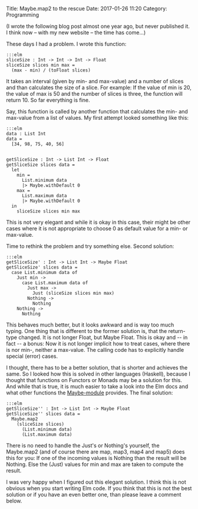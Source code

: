 Title: Maybe.map2 to the rescue
Date: 2017-01-26 11:20
Category: Programming

(I wrote the following blog post almost one year ago, but never published it. I think now &ndash; with my new website &ndash; the time has come...)

These days I had a problem. I wrote this function:

    :::elm
    sliceSize : Int -> Int -> Int -> Float
    sliceSize slices min max =
      (max - min) / (toFloat slices)

It takes an interval (given by min- and max-value) and a number of slices and than calculates the size of a slice. For example: If the value of min is 20, the value of max is 50 and the number of slices is three, the function will return 10. So far everything is fine. 

Say, this function is called by another function that calculates the min- and max-value from a list of values. My first attempt looked something like this:

    :::elm
    data : List Int
    data =
      [34, 98, 75, 40, 56]


    getSliceSize : Int -> List Int -> Float
    getSliceSize slices data =
      let
        min = 
          List.minimum data 
          |> Maybe.withDefault 0
        max = 
          List.maximum data 
          |> Maybe.withDefault 0
      in
        sliceSize slices min max 

This is not very elegant and while it is okay in this case, their might be other cases where it is not appropriate to choose 0 as default value for a min- or max-value. 

Time to rethink the problem and try something else. Second solution:

    :::elm
    getSliceSize' : Int -> List Int -> Maybe Float
    getSliceSize' slices data =
      case List.minimum data of
        Just min ->
          case List.maximum data of
            Just max ->
              Just (sliceSize slices min max)
            Nothing ->
              Nothing
        Nothing ->
          Nothing

This behaves much better, but it looks awkward and is way too much typing. One thing that is different to the former solution is, that the return-type changed. It is not longer Float, but Maybe Float. This is okay and -- in fact -- a bonus: Now it is not longer implicit how to treat cases, where there is nor min-, neither a max-value. The calling code has to explicitly handle special (error) cases.

I thought, there has to be a better solution, that is shorter and achieves the same. So I looked how this is solved in other languages (Haskell), because I thought that functions on Functors or Monads may be a solution for this. And while that is true, it is much easier to take a look into the Elm docs and what other functions the [Maybe-module](http://package.elm-lang.org/packages/elm-lang/core/3.0.0/Maybe) provides. The final solution:

    :::elm
    getSliceSize'' : Int -> List Int -> Maybe Float
    getSliceSize'' slices data =
      Maybe.map2 
        (sliceSize slices) 
          (List.minimum data) 
          (List.maximum data)

There is no need to handle the Just's or Nothing's yourself, the Maybe.map2 (and of course there are map, map3, map4 and map5) does this for you: If one of the incoming values is Nothing than the result will be Nothing. Else the (Just) values for min and max are taken to compute the result. 

I was very happy when I figured out this elegant solution. I think this is not obvious when you start writing Elm code. If you think that this is not the best solution or if you have an even better one, than please leave a comment below. 